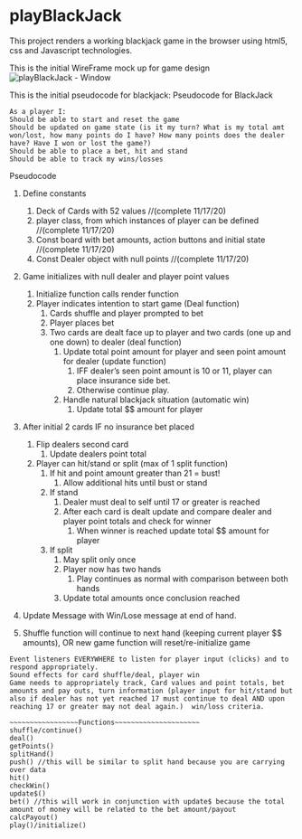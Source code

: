 # playBlackJack
This project renders a working blackjack game in the browser using html5, css and Javascript technologies.

This is the initial WireFrame mock up for game design
![playBlackJack - Window](https://user-images.githubusercontent.com/73343168/99282705-a85ded80-27f9-11eb-9987-3017387679bb.png)



This is the initial pseudocode for blackjack:
Pseudocode for BlackJack

~~~~~~~~~~~~~~~Player story~~~~~~~~~~~~~
As a player I:
Should be able to start and reset the game 
Should be updated on game state (is it my turn? What is my total amt won/lost, how many points do I have? How many points does the dealer have? Have I won or lost the game?)
Should be able to place a bet, hit and stand
Should be able to track my wins/losses

~~~~~~~~~~~~~~~~~~~~~~~~~~~~~~~~~~~~~~

Pseudocode


1. Define constants 
    1.   Deck of Cards with 52 values //(complete 11/17/20)
    2.   player class, from which instances of player can be defined //(complete 11/17/20)
    3.   Const board with bet amounts, action buttons and initial state //(complete 11/17/20)
    4.   Const Dealer object with null points //(complete 11/17/20)

2.  Game initializes with null dealer and player point values
    1. Initialize function calls render function
    2. Player indicates intention to start game (Deal function)
        1. Cards shuffle and player prompted to bet
        2. Player places bet 
        3. Two cards are dealt face up to player and two cards (one up and one down) to dealer (deal function)
            1. Update total point amount for player and seen point amount for dealer (update function)
                1. IFF dealer’s seen point amount is 10 or 11, player can place insurance side bet.
                2. Otherwise continue play.
            2. Handle natural blackjack situation (automatic win)
                1. Update total $$ amount for player
3. After initial 2 cards IF no insurance bet placed
    1. Flip dealers second card
        1. Update dealers point total
    2. Player can hit/stand or split (max of 1 split function)
        1. If hit and point amount greater than 21 = bust!
            1. Allow additional hits until bust or stand
        2. If stand
            1. Dealer must deal to self until 17 or greater is reached
            2. After each card is dealt update and compare dealer and player point totals and check for winner
                1. When winner is reached update total $$ amount for player
        3. If split
            1. May split only once 
            2. Player now has two hands
                1. Play continues as normal with comparison between both hands
            3. Update total amounts once conclusion reached
4. Update Message with Win/Lose message at end of hand. 
5. Shuffle function will continue to next hand (keeping current player $$ amounts), OR new game function will reset/re-initialize game



~~~~~~~~~~~~~~~~~~~Features~~~~~~~~~~~~~~~~~~~
Event listeners EVERYWHERE to listen for player input (clicks) and to respond appropriately.
Sound effects for card shuffle/deal, player win
Game needs to appropriately track, Card values and point totals, bet amounts and pay outs, turn information (player input for hit/stand but also if dealer has not yet reached 17 must continue to deal AND upon reaching 17 or greater may not deal again.)  win/loss criteria. 

~~~~~~~~~~~~~~~~~Functions~~~~~~~~~~~~~~~~~~~~~
shuffle/continue()
deal()
getPoints()
splitHand()
push() //this will be similar to split hand because you are carrying over data
hit()
checkWin()
update$()
bet() //this will work in conjunction with update$ because the total amount of money will be related to the bet amount/payout
calcPayout()
play()/initialize()
